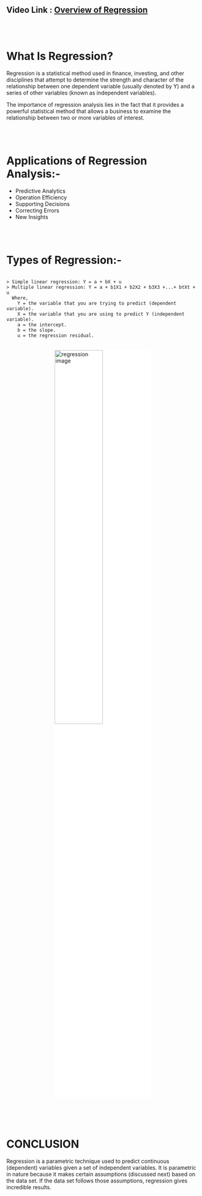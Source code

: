 ## Video Link : [Overview of Regression](https://drive.google.com/file/d/1bu9nQCbgk1ZDk39qOUHD0By5-Y4l9Hmc/view?usp=sharing)

<br><br>

# What Is Regression?

Regression is a statistical method used in finance, investing, and other disciplines that attempt to determine the strength and character of the relationship between one dependent variable (usually denoted by Y) and a series of other variables (known as independent variables).

The importance of regression analysis lies in the fact that it provides a powerful statistical method that allows a business to examine the relationship between two or more variables of interest.

<br><br>

# Applications of Regression Analysis:-

* Predictive Analytics
* Operation Efficiency
* Supporting Decisions
* Correcting Errors
* New Insights

<br><br>

# Types of Regression:-

```

> Simple linear regression: Y = a + bX + u
> Multiple linear regression: Y = a + b1X1 + b2X2 + b3X3 +...+ btXt + u
  Where,
    Y = the variable that you are trying to predict (dependent variable).
    X = the variable that you are using to predict Y (independent variable).
    a = the intercept.
    b = the slope.
    u = the regression residual.

```
<br>

<img src="https://encrypted-tbn0.gstatic.com/images?q=tbn:ANd9GcQ37ipG_4VY71PIBQoYNL045OqIZtSd6MnCdvc17nalhzZrTqgoYoU5VRHPCFkAf6wJPSg&usqp=CAU" alt="regression image" style="background-color:white;width:50%;margin-left:25%;">

<br><br><br>

# CONCLUSION

Regression is a parametric technique used to predict continuous (dependent) variables given a set of independent variables. It is parametric in nature because it makes certain assumptions (discussed next) based on the data set. If the data set follows those assumptions, regression gives incredible results.

<br>
